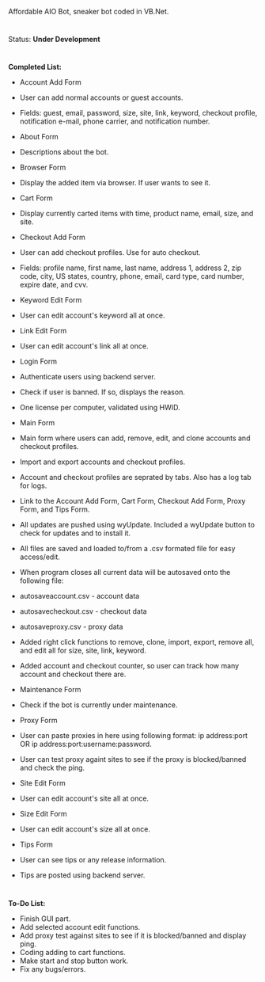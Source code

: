 Affordable AIO Bot, sneaker bot coded in VB.Net.
#
Status: **Under Development**
#
**Completed List:**
- Account Add Form
 - User can add normal accounts or guest accounts.
 - Fields: guest, email, password, size, site, link, keyword, checkout profile, notification e-mail, phone carrier, and notification number.
 
- About Form
 - Descriptions about the bot.
 
- Browser Form
 - Display the added item via browser. If user wants to see it.
 
- Cart Form
 - Display currently carted items with time, product name, email, size, and site.
 
- Checkout Add Form
 - User can add checkout profiles. Use for auto checkout.
 - Fields: profile name, first name, last name, address 1, address 2, zip code, city, US states, country, phone, email, card type, card number, expire date, and cvv.
 
- Keyword Edit Form
 - User can edit account's keyword all at once.

- Link Edit Form
 - User can edit account's link all at once.

- Login Form
 - Authenticate users using backend server.
 - Check if user is banned. If so, displays the reason.
 - One license per computer, validated using HWID.
 
- Main Form
 - Main form where users can add, remove, edit, and clone accounts and checkout profiles.
 - Import and export accounts and checkout profiles.
 - Account and checkout profiles are seprated by tabs. Also has a log tab for logs.
 - Link to the Account Add Form, Cart Form, Checkout Add Form, Proxy Form, and Tips Form.
 - All updates are pushed using wyUpdate. Included a wyUpdate button to check for updates and to install it.
 - All files are saved and loaded to/from a .csv formated file for easy access/edit.
 - When program closes all current data will be autosaved onto the following file:
  - autosaveaccount.csv - account data
  - autosavecheckout.csv - checkout data
  - autosaveproxy.csv - proxy data
 - Added right click functions to remove, clone, import, export, remove all, and edit all for size, site, link, keyword.
 - Added account and checkout counter, so user can track how many account and checkout there are.
 
- Maintenance Form
 - Check if the bot is currently under maintenance.
 
- Proxy Form
 - User can paste proxies in here using following format: ip address:port OR ip address:port:username:password.
 - User can test proxy againt sites to see if the proxy is blocked/banned and check the ping.

- Site Edit Form
 - User can edit account's site all at once.
 
- Size Edit Form
 - User can edit account's size all at once.
 
- Tips Form
 - User can see tips or any release information.
 - Tips are posted using backend server.
 
#
**To-Do List:**

- Finish GUI part.
- Add selected account edit functions.
- Add proxy test against sites to see if it is blocked/banned and display ping.
- Coding adding to cart functions.
- Make start and stop button work.
- Fix any bugs/errors.